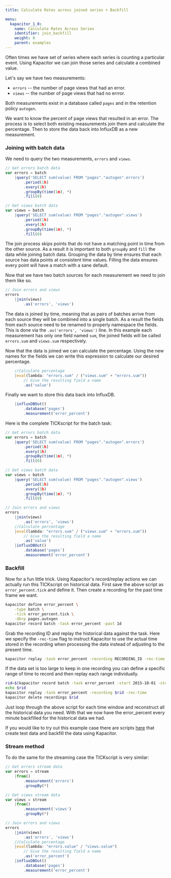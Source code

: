 ```yaml
---
title: Calculate Rates across joined series + Backfill

menu:
  kapacitor_1_0:
    name: Calculate Rates Across Series
    identifier: join_backfill
    weight: 0
    parent: examples
---
```


Often times we have set of series where each series is counting a particular event.
Using Kapacitor we can join those series and calculate a combined value.

Let's say we have two measurements:

* `errors` -- the number of page views that had an error.
* `views` -- the number of page views that had no errror.

Both measurements exist in a database called `pages` and in the retention policy `autogen`.

We want to know the percent of page views that resulted in an error.
The process is to select both existing measurements join them and calculate the percentage.
Then to store the data back into InfluxDB as a new measurement.

### Joining with batch data

We need to query the two measurements, `errors` and `views`.
```javascript
// Get errors batch data
var errors = batch
    |query('SELECT sum(value) FROM "pages"."autogen".errors')
        .period(1h)
        .every(1h)
        .groupBy(time(1m), *)
        .fill(0)

// Get views batch data
var views = batch
    |query('SELECT sum(value) FROM "pages"."autogen".views')
        .period(1h)
        .every(1h)
        .groupBy(time(1m), *)
        .fill(0)
```

The join process skips points that do not have a matching point in time from the other source.
As a result it is important to both `groupBy` and `fill` the data while joining batch data.
Grouping the data by time ensures that each source has data points at consistent time values.
Filling the data ensures every point will have a match with a sane default.

Now that we have two batch sources for each measurement we need to join them like so.

```javascript
// Join errors and views
errors
    |join(views)
        .as('errors', 'views')
```

The data is joined by time, meaning that as pairs of batches arrive from each source
they will be combined into a single batch.
As a result the fields from each source need to
be renamed to properly namespace the fields.
This is done via the `.as('errors', 'views')` line.
In this example each measurement has only one field named `sum`, the joined fields will be called
`errors.sum` and `views.sum` respectively.

Now that the data is joined we can calculate the percentage.
Using the new names for the fields we can write this expression to calculate our desired percentage.

```javascript
    //Calculate percentage
    |eval(lambda: "errors.sum" / ("views.sum" + "errors.sum"))
        // Give the resulting field a name
        .as('value')

```

 Finally we want to store this data back into InfluxDB.

```javascript
    |influxDBOut()
        .database('pages')
        .measurement('error_percent')

```

Here is the complete TICKscript for the batch task:

```javascript
// Get errors batch data
var errors = batch
    |query('SELECT sum(value) FROM "pages"."autogen".errors')
        .period(1h)
        .every(1h)
        .groupBy(time(1m), *)
        .fill(0)

// Get views batch data
var views = batch
    |query('SELECT sum(value) FROM "pages"."autogen".views')
        .period(1h)
        .every(1h)
        .groupBy(time(1m), *)
        .fill(0)

// Join errors and views
errors
    |join(views)
        .as('errors', 'views')
    //Calculate percentage
    |eval(lambda: "errors.sum" / ("views.sum" + "errors.sum"))
        // Give the resulting field a name
        .as('value')
    |influxDBOut()
        .database('pages')
        .measurement('error_percent')

```

### Backfill
Now for a fun little trick.
Using Kapacitor's record/replay actions we can actually run this TICKscript on historical data.
First save the above script as `error_percent.tick` and define it.
Then create a recording for the past time frame we want.

```bash
kapacitor define error_percent \
    -type batch \
    -tick error_percent.tick \
    -dbrp pages.autogen
kapacitor record batch -task error_percent -past 1d
```

Grab the recording ID and replay the historical data against the task.
Here we specify the `-rec-time` flag to instruct Kapacitor to use the actual
time stored in the recording when processing the data instead of adjusting to the present time.

```bash
kapacitor replay -task error_percent -recording RECORDING_ID -rec-time
```

If the data set is too large to keep in one recording you can define a specific range of time to record
and then replay each range individually.

```bash
rid=$(kapacitor record batch -task error_percent -start 2015-10-01 -stop 2015-10-02)
echo $rid
kapacitor replay -task error_percent -recording $rid -rec-time
kapacitor delete recordings $rid
```

Just loop through the above script for each time window and reconstruct all the historical data you need.
With that we now have the error_percent every minute backfilled for the historical data we had.

If you would like to try out this example case there are scripts [here](https://github.com/influxdb/kapacitor/blob/master/examples/error_percent/) that create test data and backfill the data using Kapacitor.

### Stream method
To do the same for the streaming case the TICKscript is very similar:

```javascript
// Get errors stream data
var errors = stream
    |from()
        .measurement('errors')
        .groupBy(*)

// Get views stream data
var views = stream
    |from()
        .measurement('views')
        .groupBy(*)

// Join errors and views
errors
    |join(views)
        .as('errors', 'views')
    //Calculate percentage
    |eval(lambda: "errors.value" / "views.value")
        // Give the resulting field a name
        .as('error_percent')
    |influxDBOut()
        .database('pages')
        .measurement('error_percent')
```
